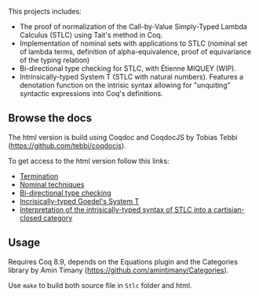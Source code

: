 This projects includes:
* The proof of normalization of the Call-by-Value Simply-Typed Lambda
  Calculus (STLC) using Tait's method in Coq.
* Implementation of nominal sets with applications to STLC (nominal
set of lambda terms, definition of alpha-equivalence, proof of
equivariance of the typing relation)
* Bi-directional type checking for STLC, with Étienne MIQUEY (WIP).
* Intrinsically-typed System T (STLC with natural numbers). Features a denotation function on the intrisic syntax allowing for "unquiting" syntactic expressions into Coq's definitions.


Browse the docs
-----------
The html version is build using Coqdoc and CoqdocJS by Tobias Tebbi (https://github.com/tebbi/coqdocjs).

To get access to the html version follow this links:

* [Termination](http://dannenkov.me/stlcnorm/Stlc.stlc.html)
* [Nominal techniques](http://dannenkov.me/stlcnorm/Stlc.nomstlc.html)
* [Bi-directional type checking](http://dannenkov.me/stlcnorm/Stlc.stlc_bidir.html)
* [Incrisically-typed Goedel's System T](http://dannenkov.me/stlcnorm/Stlc.Goedel.html)
* [Interpretation of the intrisically-typed syntax of STLC into a cartisian-closed category](http://dannenkov.me/stlcnorm/Stlc.StlcCCC.html)

Usage
-----

Requires Coq 8.9, depends on the Equations plugin and the Categories library by Amin Timany (https://github.com/amintimany/Categories).

Use `make` to build both source file in `Stlc` folder and html.

